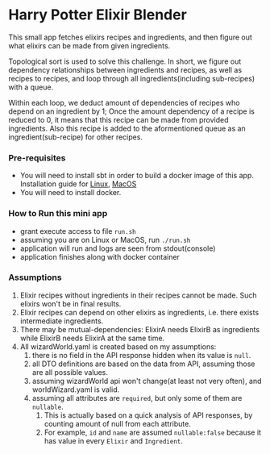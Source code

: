 # Harry Potter Elixir Blender

This small app fetches elixirs recipes and ingredients, and then figure out what elixirs can be made from given ingredients.

Topological sort is used to solve this challenge. In short, we figure out dependency relationships between ingredients and recipes, 
as well as recipes to recipes, and loop through all ingredients(including sub-recipes) with a queue. 

Within each loop, we deduct amount of dependencies of recipes who depend on an ingredient by 1; Once the amount dependency of a 
recipe is reduced to 0, it means that this recipe can be made from provided ingredients. Also this recipe is added to the aformentioned
queue as an ingredient(sub-recipe) for other recipes.

### Pre-requisites
- You will need to install sbt in order to build a docker image of this app.
Installation guide for [Linux](https://www.scala-sbt.org/1.x/docs/Installing-sbt-on-Linux.html), [MacOS](https://www.scala-sbt.org/1.x/docs/Installing-sbt-on-Mac.html)
- You will need to install docker. 

### How to Run this mini app
- grant execute access to file `run.sh`
- assuming you are on Linux or MacOS, run `./run.sh`
- application will run and logs are seen from stdout(console)
- application finishes along with docker container

### Assumptions
1. Elixir recipes without ingredients in their recipes cannot be made. Such elixirs won't be in final results.
2. Elixir recipes can depend on other elixirs as ingredients, i.e. there exists intermediate ingredients. 
3. There may be mutual-dependencies: ElixirA needs ElixirB as ingredients while ElixirB needs ElixirA at the same time.
4. All wizardWorld.yaml is created based on my assumptions:
   1. there is no field in the API response hidden when its value is `null`.
   2. all DTO definitions are based on the data from API, assuming those are all possible values.
   3. assuming wizardWorld api won't change(at least not very often), and worldWizard.yaml is valid.
   4. assuming all attributes are `required`, but only some of them are `nullable`. 
      1. This is actually based on a quick analysis of API responses, by counting amount of null from each attribute.
      2. For example, `id` and `name` are assumed `nullable:false` because it has value in every `Elixir` and `Ingredient`.

